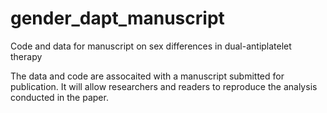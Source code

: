 # gender_dapt_manuscript
Code and data for manuscript on sex differences in dual-antiplatelet therapy

The data and code are assocaited with a manuscript submitted for publication.
It will allow researchers and readers to reproduce the analysis conducted in the paper. 
